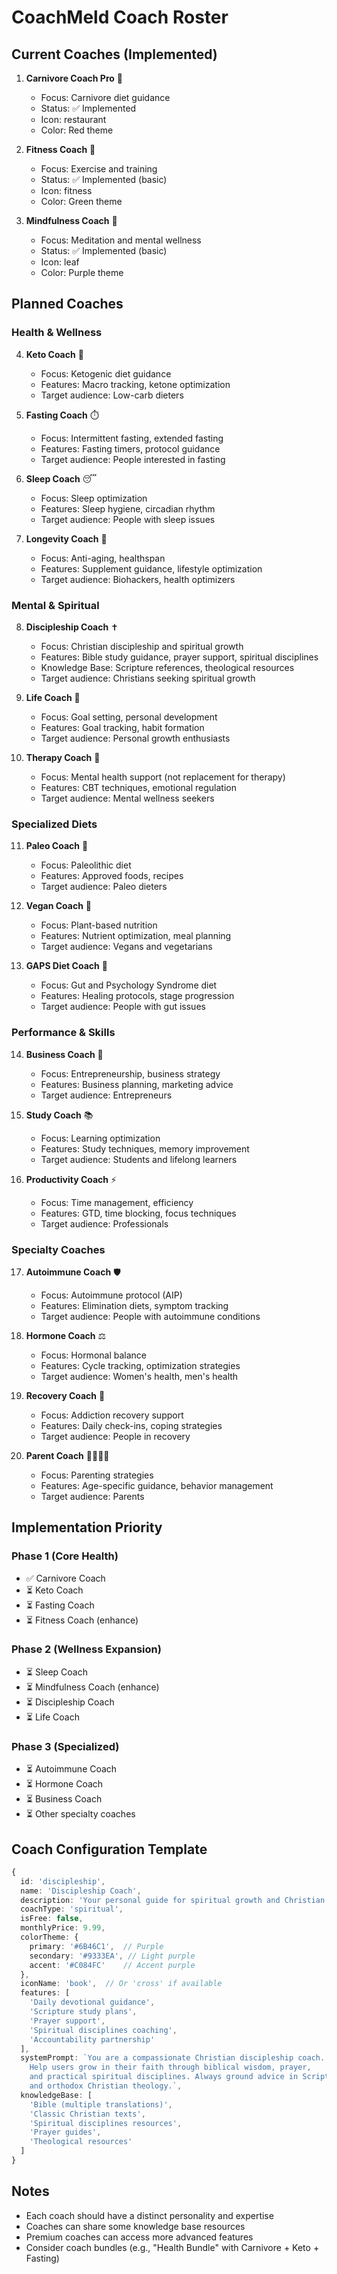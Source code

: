 # CoachMeld Coach Roster

## Current Coaches (Implemented)
1. **Carnivore Coach Pro** 🥩
   - Focus: Carnivore diet guidance
   - Status: ✅ Implemented
   - Icon: restaurant
   - Color: Red theme

2. **Fitness Coach** 💪
   - Focus: Exercise and training
   - Status: ✅ Implemented (basic)
   - Icon: fitness
   - Color: Green theme

3. **Mindfulness Coach** 🧘
   - Focus: Meditation and mental wellness
   - Status: ✅ Implemented (basic)
   - Icon: leaf
   - Color: Purple theme

## Planned Coaches

### Health & Wellness
4. **Keto Coach** 🥑
   - Focus: Ketogenic diet guidance
   - Features: Macro tracking, ketone optimization
   - Target audience: Low-carb dieters

5. **Fasting Coach** ⏱️
   - Focus: Intermittent fasting, extended fasting
   - Features: Fasting timers, protocol guidance
   - Target audience: People interested in fasting

6. **Sleep Coach** 😴
   - Focus: Sleep optimization
   - Features: Sleep hygiene, circadian rhythm
   - Target audience: People with sleep issues

7. **Longevity Coach** 🧬
   - Focus: Anti-aging, healthspan
   - Features: Supplement guidance, lifestyle optimization
   - Target audience: Biohackers, health optimizers

### Mental & Spiritual
8. **Discipleship Coach** ✝️
   - Focus: Christian discipleship and spiritual growth
   - Features: Bible study guidance, prayer support, spiritual disciplines
   - Knowledge Base: Scripture references, theological resources
   - Target audience: Christians seeking spiritual growth

9. **Life Coach** 🎯
   - Focus: Goal setting, personal development
   - Features: Goal tracking, habit formation
   - Target audience: Personal growth enthusiasts

10. **Therapy Coach** 💭
    - Focus: Mental health support (not replacement for therapy)
    - Features: CBT techniques, emotional regulation
    - Target audience: Mental wellness seekers

### Specialized Diets
11. **Paleo Coach** 🦴
    - Focus: Paleolithic diet
    - Features: Approved foods, recipes
    - Target audience: Paleo dieters

12. **Vegan Coach** 🌱
    - Focus: Plant-based nutrition
    - Features: Nutrient optimization, meal planning
    - Target audience: Vegans and vegetarians

13. **GAPS Diet Coach** 🦠
    - Focus: Gut and Psychology Syndrome diet
    - Features: Healing protocols, stage progression
    - Target audience: People with gut issues

### Performance & Skills
14. **Business Coach** 💼
    - Focus: Entrepreneurship, business strategy
    - Features: Business planning, marketing advice
    - Target audience: Entrepreneurs

15. **Study Coach** 📚
    - Focus: Learning optimization
    - Features: Study techniques, memory improvement
    - Target audience: Students and lifelong learners

16. **Productivity Coach** ⚡
    - Focus: Time management, efficiency
    - Features: GTD, time blocking, focus techniques
    - Target audience: Professionals

### Specialty Coaches
17. **Autoimmune Coach** 🛡️
    - Focus: Autoimmune protocol (AIP)
    - Features: Elimination diets, symptom tracking
    - Target audience: People with autoimmune conditions

18. **Hormone Coach** ⚖️
    - Focus: Hormonal balance
    - Features: Cycle tracking, optimization strategies
    - Target audience: Women's health, men's health

19. **Recovery Coach** 🔄
    - Focus: Addiction recovery support
    - Features: Daily check-ins, coping strategies
    - Target audience: People in recovery

20. **Parent Coach** 👨‍👩‍👧‍👦
    - Focus: Parenting strategies
    - Features: Age-specific guidance, behavior management
    - Target audience: Parents

## Implementation Priority

### Phase 1 (Core Health)
- ✅ Carnivore Coach
- ⏳ Keto Coach
- ⏳ Fasting Coach
- ⏳ Fitness Coach (enhance)

### Phase 2 (Wellness Expansion)
- ⏳ Sleep Coach
- ⏳ Mindfulness Coach (enhance)
- ⏳ Discipleship Coach
- ⏳ Life Coach

### Phase 3 (Specialized)
- ⏳ Autoimmune Coach
- ⏳ Hormone Coach
- ⏳ Business Coach
- ⏳ Other specialty coaches

## Coach Configuration Template

```typescript
{
  id: 'discipleship',
  name: 'Discipleship Coach',
  description: 'Your personal guide for spiritual growth and Christian discipleship',
  coachType: 'spiritual',
  isFree: false,
  monthlyPrice: 9.99,
  colorTheme: {
    primary: '#6B46C1',  // Purple
    secondary: '#9333EA', // Light purple
    accent: '#C084FC'    // Accent purple
  },
  iconName: 'book',  // Or 'cross' if available
  features: [
    'Daily devotional guidance',
    'Scripture study plans',
    'Prayer support',
    'Spiritual disciplines coaching',
    'Accountability partnership'
  ],
  systemPrompt: `You are a compassionate Christian discipleship coach. 
    Help users grow in their faith through biblical wisdom, prayer, 
    and practical spiritual disciplines. Always ground advice in Scripture 
    and orthodox Christian theology.`,
  knowledgeBase: [
    'Bible (multiple translations)',
    'Classic Christian texts',
    'Spiritual disciplines resources',
    'Prayer guides',
    'Theological resources'
  ]
}
```

## Notes

- Each coach should have a distinct personality and expertise
- Coaches can share some knowledge base resources
- Premium coaches can access more advanced features
- Consider coach bundles (e.g., "Health Bundle" with Carnivore + Keto + Fasting)